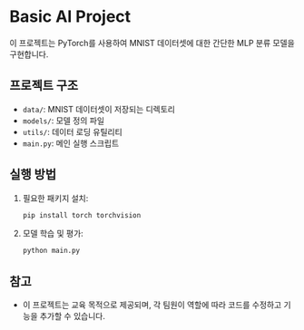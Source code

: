 # Basic AI Project

이 프로젝트는 PyTorch를 사용하여 MNIST 데이터셋에 대한 간단한 MLP 분류 모델을 구현합니다.

## 프로젝트 구조

- `data/`: MNIST 데이터셋이 저장되는 디렉토리
- `models/`: 모델 정의 파일
- `utils/`: 데이터 로딩 유틸리티
- `main.py`: 메인 실행 스크립트

## 실행 방법

1. 필요한 패키지 설치:
    ```bash
    pip install torch torchvision
    ```

2. 모델 학습 및 평가:
    ```bash
    python main.py
    ```

## 참고

- 이 프로젝트는 교육 목적으로 제공되며, 각 팀원이 역할에 따라 코드를 수정하고 기능을 추가할 수 있습니다. 
